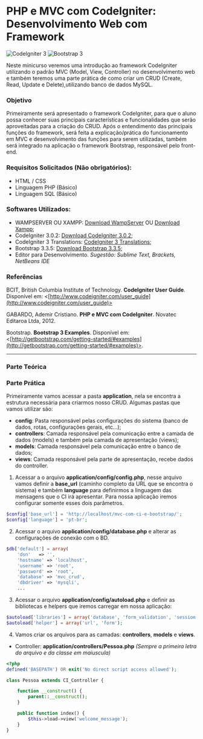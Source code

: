 # PHP e MVC com CodeIgniter: Desenvolvimento Web com Framework
![CodeIgniter 3](https://github.com/marcelogarbin/mvc-com-ci-e-bootstrap/raw/master/assets/img/codeigniter-logo.png "CodeIgniter 3") ![Bootstrap 3](https://github.com/marcelogarbin/mvc-com-ci-e-bootstrap/raw/master/assets/img/bootstrap-logo.png "Bootstrap 3")

Neste minicurso veremos uma introdução ao framework CodeIgniter utilizando o padrão MVC (Model, View,
Controller) no desenvolvimento web e também teremos uma parte prática de como criar um CRUD
(Create, Read, Update e Delete),utilizando banco de dados MySQL.

### Objetivo
Primeiramente será apresentado o framework CodeIgniter, para que o aluno possa conhecer suas
principais características e funcionalidades que serão aproveitadas para a criação do CRUD.
Após o entendimento das principais funções do framework, será feita a explicação/prática do
funcionamento em MVC e desenvolvimento das funções para serem utilizadas, também será integrado na aplicação o framework Bootstrap, responsável pelo front-end.

### Requisitos Solicitados (Não obrigatórios):
  - HTML / CSS
  - Linguagem PHP (Básico)
  - Linguagem SQL (Básico)

### Softwares Utilizados:
- WAMPSERVER OU XAMPP: [Download WampServer](http://sourceforge.net/projects/wampserver/files/latest/download) OU
[Download Xampp](https://www.apachefriends.org/xampp-files/5.6.12/xampp-win32-5.6.12-0-VC11-installer.exe);
- CodeIgniter 3.0.2: [Download CodeIgniter 3.0.2](https://github.com/bcit-ci/CodeIgniter/archive/3.0.2.zip);
- CodeIgniter 3 Translations: [CodeIgniter 3 Translations](https://github.com/bcit-ci/codeigniter3-translations);
- Bootstrap 3.3.5: [Download Bootstrap 3.3.5](https://github.com/twbs/bootstrap/releases/download/v3.3.5/bootstrap-3.3.5-dist.zip);
- Editor para Desenvolvimento. _Sugestão: Sublime Text, Brackets, NetBeans IDE_

### Referências
BCIT, British Columbia Institute of Technology. __CodeIgniter User Guide__. Disponível em:
<[http://www.codeigniter.com/user_guide](http://www.codeigniter.com/user_guide)>

GABARDO, Ademir Cristiano. __PHP e MVC com CodeIgniter__. Novatec Editaroa Ltda, 2012.

Bootstrap. __Bootstrap 3 Examples__. Disponível em: <[http://getbootstrap.com/getting-started/#examples](http://getbootstrap.com/getting-started/#examples)>.

---
### Parte Teórica


### Parte Prática
Primeiramente vamos acessar a pasta __application__, nela se encontra a estrutura necessária para criarmos nosso CRUD.
Algumas pastas que vamos utilizar são: 
- __config__: Pasta responsável pelas configurações do sistema (banco de dados, rotas, configurações gerais, etc...);
- __controllers__: Camada responsável pela comunicação entre a camada de dados (models) e também pela camada de apresentação (views);
- __models__: Camada responsável pela comunicação entre o banco de dados;
- __views__: Camada responsável pela parte de apresentação, recebe dados do controller.

1. Acessar a o arquivo __application/config/config.php__, nesse arquivo vamos definir a __base_url__ (caminho completo da URL que se encontra o sistema) e também __language__ para definirmos a linguagem das mensagens que o CI irá apresentar. Para nossa aplicação iremos configurar somente esses dois parâmetros.
```php
$config['base_url'] = 'http://localhost/mvc-com-ci-e-bootstrap/';
$config['language'] = 'pt-br';
```
2. Acessar o arquivo __application/config/database.php__ e alterar as configurações de conexão com o BD.
```php
$db['default'] = array(
	'dsn'	=> '',
	'hostname' => 'localhost',
	'username' => 'root',
	'password' => 'root',
	'database' => 'mvc_crud',
	'dbdriver' => 'mysqli',
	...
```

3. Acessar o arquivo __application/config/autoload.php__ e definir as bibliotecas e helpers que iremos carregar em nossa aplicação:
```php
$autoload['libraries'] = array('database', 'form_validation', 'session');
$autoload['helper'] = array('url', 'form');
```


4. Vamos criar os arquivos para as camadas: __controllers__, __models__ e __views__.
- Controller: __application/controllers/Pessoa.php__ _(Sempre a primeira letra do arquivo e da classe em maiuscula)_
```php
<?php
defined('BASEPATH') OR exit('No direct script access allowed');

class Pessoa extends CI_Controller {

	function __construct() {
        parent::__construct();
    }

	public function index()	{
		$this->load->view('welcome_message');
	}
}
```

